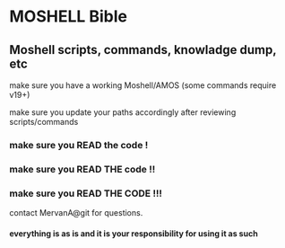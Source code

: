 # MOSHELL Bible
## Moshell scripts, commands, knowladge dump, etc

make sure you have a working Moshell/AMOS (some commands require v19+)

make sure you update your paths accordingly after reviewing scripts/commands

### make sure you READ the code !
### make sure you READ THE code !!
### make sure you READ THE CODE !!!

contact MervanA@git for questions.

#### everything is as is and it is your responsibility for using it as such
